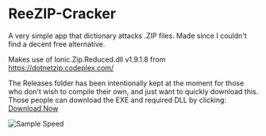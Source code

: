 # ReeZIP-Cracker

A very simple app that dictionary attacks .ZIP files. Made since I couldn't find a decent free alternative.

Makes use of Ionic.Zip.Reduced.dll v1.9.1.8 from https://dotnetzip.codeplex.com/

The Releases folder has been intentionally kept at the moment for those who don't wish to compile their own, and just want to quickly download this. Those people can download the EXE and required DLL by clicking: [Download Now](https://github.com/Reelix/ReeZIP-Cracker/raw/master/ReeZIP%20Cracker/bin/Release/ReeZIP%20Cracker.zip)

![Sample Speed](https://i.imgur.com/oTj1OWO.png)
